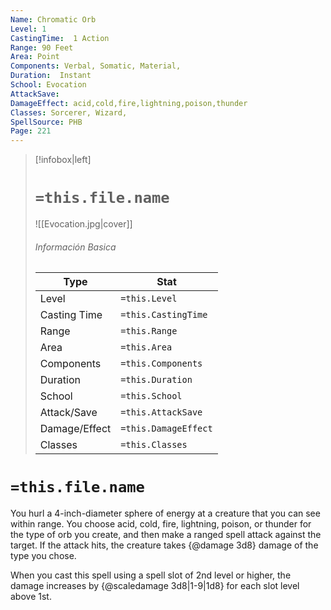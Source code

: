 ```yaml
---
Name: Chromatic Orb
Level: 1
CastingTime:  1 Action 
Range: 90 Feet
Area: Point
Components: Verbal, Somatic, Material, 
Duration:  Instant  
School: Evocation
AttackSave: 
DamageEffect: acid,cold,fire,lightning,poison,thunder
Classes: Sorcerer, Wizard, 
SpellSource: PHB
Page: 221
---
```


>[!infobox|left]
># `=this.file.name`
>![[Evocation.jpg|cover]]
> ###### Información Basica
> Type |  Stat |
> ---|---|
> Level | `=this.Level` |
> Casting Time | `=this.CastingTime` |
> Range | `=this.Range` |
> Area | `=this.Area` |
> Components | `=this.Components` |
> Duration | `=this.Duration` |
> School | `=this.School` |
> Attack/Save | `=this.AttackSave` |
> Damage/Effect | `=this.DamageEffect` |
> Classes | `=this.Classes` |

# `=this.file.name`
You hurl a 4-inch-diameter sphere of energy at a creature that you can see within range. You choose acid, cold, fire, lightning, poison, or thunder for the type of orb you create, and then make a ranged spell attack against the target. If the attack hits, the creature takes {@damage 3d8} damage of the type you chose.



 


When you cast this spell using a spell slot of 2nd level or higher, the damage increases by {@scaledamage 3d8|1-9|1d8} for each slot level above 1st. 